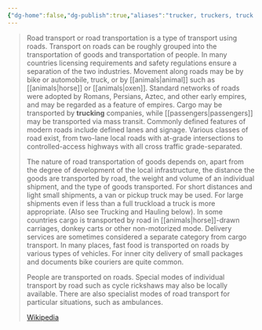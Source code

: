 ```yaml
---
{"dg-home":false,"dg-publish":true,"aliases":"trucker, truckers, truck driver, truck drivers, truck driving","locations":null,"tag":null,"date":null,"title":"trucking","permalink":"/trucking/","dgHomeLink":true,"dgPassFrontmatter":true}
---
```


> Road transport or road transportation is a type of transport using roads. Transport on roads can be roughly grouped into the transportation of goods and transportation of people. In many countries licensing requirements and safety regulations ensure a separation of the two industries. Movement along roads may be by bike or automobile, truck, or by [[animals|animal]] such as [[animals|horse]] or [[animals|oxen]]. Standard networks of roads were adopted by Romans, Persians, Aztec, and other early empires, and may be regarded as a feature of empires. Cargo may be transported by **trucking** companies, while [[passengers|passengers]] may be transported via mass transit. Commonly defined features of modern roads include defined lanes and signage. Various classes of road exist, from two-lane local roads with at-grade intersections to controlled-access highways with all cross traffic grade-separated.
>
> The nature of road transportation of goods depends on, apart from the degree of development of the local infrastructure, the distance the goods are transported by road, the weight and volume of an individual shipment, and the type of goods transported. For short distances and light small shipments, a van or pickup truck may be used. For large shipments even if less than a full truckload a truck is more appropriate. (Also see Trucking and Hauling below). In some countries cargo is transported by road in [[animals|horse]]-drawn carriages, donkey carts or other non-motorized mode. Delivery services are sometimes considered a separate category from cargo transport. In many places, fast food is transported on roads by various types of vehicles. For inner city delivery of small packages and documents bike couriers are quite common.
>
> People are transported on roads. Special modes of individual transport by road such as cycle rickshaws may also be locally available. There are also specialist modes of road transport for particular situations, such as ambulances.
>
> [Wikipedia](https://en.wikipedia.org/wiki/Road%20transport)
